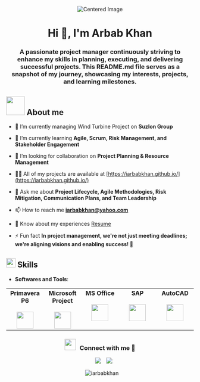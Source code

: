 <p align="center">
  <img src="https://miro.medium.com/1*5YZ0iRIg34qXgH5ja5nNbA.gif" alt="Centered Image" />
</p>
<h1 align="center">Hi 👋, I'm Arbab Khan</h1>
<h3 align="center">A passionate project manager continuously striving to enhance my skills in planning, executing, and delivering successful projects. This README.md file serves as a snapshot of my journey, showcasing my interests, projects, and learning milestones.</h3>

## <picture><img src = "https://github.com/7oSkaaa/7oSkaaa/blob/main/Images/about_me.gif?raw=true" width = 50px></picture> About me
- 🔭 I’m currently managing Wind Turbine Project on **Suzlon Group**

- 🌱 I’m currently learning **Agile, Scrum, Risk Management, and Stakeholder Engagement**

- 🤝 I’m looking for collaboration on **Project Planning & Resource Management**

- 👨‍💻 All of my projects are available at [https://iarbabkhan.github.io/](https://iarbabkhan.github.io/)

- 💬 Ask me about **Project Lifecycle, Agile Methodologies, Risk Mitigation, Communication Plans, and Team Leadership**

- 📫 How to reach me **iarbabkhan@yahoo.com**

- 📄 Know about my experiences [Resume](https://drive.google.com)

- ⚡ Fun fact **In project management, we're not just meeting deadlines; we're aligning visions and enabling success! 🌉**


## <img src="https://media2.giphy.com/media/QssGEmpkyEOhBCb7e1/giphy.gif?cid=ecf05e47a0n3gi1bfqntqmob8g9aid1oyj2wr3ds3mg700bl&rid=giphy.gif" width ="25"><b> Skills</b>
- **Softwares and Tools**:
 
<table> <tbody> <tr valign="top"> <td width="20%" align="center"> <span><b>Primavera P6</b></span><br><br> <img height="45px" src="https://play-lh.googleusercontent.com/z87Px8yV2bVg3QHSIXWUxsitJidAugYKpXIiL2vaKaKe-3TjaEAPSj4bnFNWTLU22oja"> </td> <td width="20%" align="center"> <span><b>Microsoft Project</b></span><br><br> <img height="45px" src="https://encrypted-tbn0.gstatic.com/images?q=tbn:ANd9GcTC4acrD0q110pSYKdf4IBTxHTraqUpKABvrw&s"> </td> <td width="20%" align="center"> <span><b>MS Office</b></span><br><br> <img height="45px" src="https://i.pinimg.com/736x/b5/d4/47/b5d4478193f8e33c20b9bf7583a6f180.jpg"> </td> <td width="20%" align="center"> <span><b>SAP</b></span><br><br> <img height="45px" src="https://upload.wikimedia.org/wikipedia/commons/thumb/5/59/SAP_2011_logo.svg/330px-SAP_2011_logo.svg.png"> </td> <td width="20%" align="center"> <span><b>AutoCAD</b></span><br><br> <img height="45px" src="https://images.seeklogo.com/logo-png/48/2/autocad-logo-png_seeklogo-482394.png"> </td> </tr> </tbody> </table>

<h3 align="center" > <img src="https://media.giphy.com/media/iY8CRBdQXODJSCERIr/giphy.gif" width="30" height="30" style="margin-right: 10px;">Connect with me 🤝 </h3>

<p align="center">

 <div align="center"  class="icons-social" style="margin-left: 10px;">
        <a style="margin-left: 10px;"  target="_blank" href="https://in.linkedin.com/in/iarbabkhan">
			<img src="https://img.icons8.com/doodle/40/000000/linkedin--v2.png"></a>
        <a style="margin-left: 10px;" target="_blank" href="https://github.com/iarbabkhan">
		<img src="https://img.icons8.com/doodle/40/000000/github--v1.png"></a>

<p align="center">
<p><img align="center" src="https://github-readme-streak-stats.herokuapp.com/?user=iarbabkhan&" alt="iarbabkhan" /></p>
